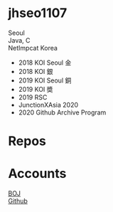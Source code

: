# jhseo1107
Seoul  
Java, C  
NetImpcat Korea  
  
- 2018 KOI Seoul 金  
- 2018 KOI 銀
- 2019 KOI Seoul 銅
- 2019 KOI 奬 
- 2019 RSC
- JunctionXAsia 2020
- 2020 Github Archive Program


# Repos

# Accounts
[BOJ](https://acmicpc.net/user/jhseo1107)  
[Github](https://github.com/jhseo1107)  
